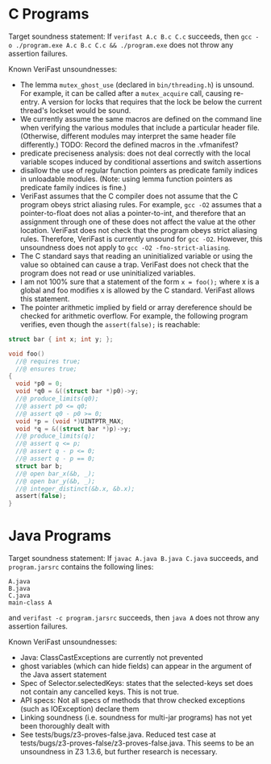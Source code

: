 C Programs
==========

Target soundness statement:
If `verifast A.c B.c C.c` succeeds, then `gcc -o ./program.exe A.c B.c C.c && ./program.exe` does not throw any assertion failures.

Known VeriFast unsoundnesses:
- The lemma `mutex_ghost_use` (declared in `bin/threading.h`) is unsound. For example, it can be called after a `mutex_acquire` call, causing re-entry. A version for locks that requires that the lock be below the current thread's lockset would be sound.
- We currently assume the same macros are defined on the command line when verifying the various modules that include a particular header file. (Otherwise, different modules may interpret the same header file differently.) TODO: Record the defined macros in the .vfmanifest?
- predicate preciseness analysis: does not deal correctly with the local variable scopes induced by conditional assertions and switch assertions
- disallow the use of regular function pointers as predicate family indices in unloadable modules. (Note: using lemma function pointers as predicate family indices is fine.)
- VeriFast assumes that the C compiler does not assume that the C program obeys strict aliasing rules.
  For example, `gcc -O2` assumes that a pointer-to-float does not alias a pointer-to-int, and therefore that an assignment through one of these
  does not affect the value at the other location.
  VeriFast does not check that the program obeys strict aliasing rules. Therefore, VeriFast is currently unsound for `gcc -O2`.
  However, this unsoundness does not apply to `gcc -O2 -fno-strict-aliasing`.
- The C standard says that reading an uninitialized variable or using the value so obtained can cause a trap. VeriFast does not check that the program does not read or use uninitialized variables.
- I am not 100% sure that a statement of the form `x = foo();` where x is a global and foo modifies x is allowed by the C standard. VeriFast allows this statement.
- The pointer arithmetic implied by field or array dereference should be checked for arithmetic overflow. For example, the following program verifies, even though
  the `assert(false);` is reachable:

```c
struct bar { int x; int y; };

void foo()
  //@ requires true;
  //@ ensures true;
{
  void *p0 = 0;
  void *q0 = &((struct bar *)p0)->y;
  //@ produce_limits(q0);
  //@ assert p0 <= q0;
  //@ assert q0 - p0 >= 0;
  void *p = (void *)UINTPTR_MAX;
  void *q = &((struct bar *)p)->y;
  //@ produce_limits(q);
  //@ assert q <= p;
  //@ assert q - p <= 0;
  //@ assert q - p == 0;
  struct bar b;
  //@ open bar_x(&b, _);
  //@ open bar_y(&b, _);
  //@ integer_distinct(&b.x, &b.x);
  assert(false);
}
```

Java Programs
=============

Target soundness statement:
If `javac A.java B.java C.java` succeeds, and `program.jarsrc` contains the following lines:

```
A.java
B.java
C.java
main-class A
```

and `verifast -c program.jarsrc` succeeds, then `java A` does not throw any assertion failures.

Known VeriFast unsoundnesses:
- Java: ClassCastExceptions are currently not prevented
- ghost variables (which can hide fields) can appear in the argument of the Java assert statement
- Spec of Selector.selectedKeys: states that the selected-keys set does not contain any cancelled keys. This is not true.
- API specs: Not all specs of methods that throw checked exceptions (such as IOException) declare them
- Linking soundness (i.e. soundness for multi-jar programs) has not yet been thoroughly dealt with
- See tests/bugs/z3-proves-false.java. Reduced test case at tests/bugs/z3-proves-false/z3-proves-false.java. This seems to be an unsoundness in Z3 1.3.6, but further research is necessary.
